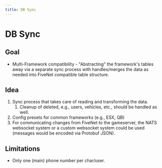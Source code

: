 ```yaml
---
title: DB Sync
---
```


# DB Sync

## Goal

- Multi-Framework compatibility - "Abstracting" the framework's tables away via a separate sync process with handles/merges the data as needed into FiveNet compatible table structure.

## Idea

1. Sync process that takes care of reading and transforming the data.
   1. Cleanup of deleted, e.g., users, vehicles, etc., should be handled as well.
2. Config presets for common frameworks (e.g., ESX, QB)
3. For communicating changes from FiveNet to the gameserver, the NATS websocket system or a custom websocket system could be used (messages would be encoded via Protobuf JSON).

## Limitations

- Only one (main) phone number per char/user.
